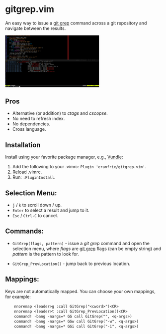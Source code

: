 # gitgrep.vim

An easy way to issue a [git grep](https://git-scm.com/docs/git-grep) command across a git repository and navigate between the results.

<img src="images/sample.png" width="60%" />

## Pros

- Alternative (or addition) to *ctags* and *cscopse*.
- No need to refresh index.
- No dependencies.
- Cross language.

## Installation

Install using your favorite package manager, e.g., [Vundle](https://github.com/VundleVim/Vundle.vim):

1. Add the following to your .vimrc: `Plugin 'eranfrie/gitgrep.vim'`.
2. Reload .vimrc.
3. Run: `:PluginInstall`.

## Selection Menu:

- `j` / `k` to scroll down / up.
- `Enter` to select a result and jump to it.
- `Esc` / `Ctrl-C` to cancel.

## Commands:

- `GitGrep(flags, pattern)` - issue a *git grep* command and open the selection menu,
  where *flags* are [git grep](https://git-scm.com/docs/git-grep) flags (can be empty string)
  and *pattern* is the pattern to look for.

- `GitGrep_PrevLocation()` - jump back to previous location.

## Mappings:

Keys are not automatically mapped. You can choose your own mappings, for example:

        nnoremap <leader>g :call GitGrep("<cword>")<CR>
        nnoremap <leader>t :call GitGrep_PrevLocation()<CR>
        command! -bang -nargs=* GG call GitGrep("", <q-args>)
        command! -bang -nargs=* GGw call GitGrep("-w", <q-args>)
        command! -bang -nargs=* GGi call GitGrep("-i", <q-args>)
